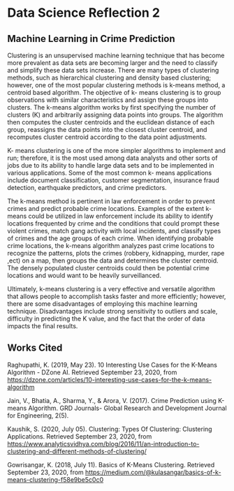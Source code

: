 # Data Science Reflection 2

## Machine Learning in Crime Prediction

Clustering is an unsupervised machine learning technique that has become more prevalent as data sets are becoming larger and the need to classify and simplify these data sets increase. There are many types of clustering methods, such as hierarchical clustering and density based clustering; however, one of the most popular clustering methods is k-means method, a centroid based algorithm. The objective of k- means clustering is to group observations with similar characteristics and assign these groups into clusters. The k-means algorithm works by first specifying the number of clusters (K) and arbitrarily assigning data points into groups. The algorithm then computes the cluster centroids and the euclidean distance of each group, reassigns the data points into the closest cluster centroid, and recomputes cluster centroid according to the data point adjustments.  

 K- means clustering is one of the more simpler algorithms to implement and run; therefore, it is the most used among data analysts and other sorts of jobs due to its ability to handle large data sets and to be implemented in various applications. Some of the most common k- means applications include document classification, customer segmentation, insurance fraud detection, earthquake predictors, and crime predictors. 

The k-means method is pertinent in law enforcement in order to prevent crimes and predict probable crime locations. Examples of the extent k-means could be utilized in law enforcement  include its ability to identify locations frequented by crime and the conditions that could prompt these violent crimes, match gang activity with local incidents, and classify types of crimes and the age groups of each crime. When identifying probable crime locations, the k-means algorithm analyzes past crime locations to recognize the patterns, plots the crimes (robbery, kidnapping, murder, rape ,ect) on a map, then groups the data and determines the cluster centroid. The densely populated cluster centroids could then be potential crime locations and would want to be heavily surveillanced.  

Ultimately, k-means clustering is a very effective and versatile algorithm that allows people to accomplish tasks faster and more efficiently; however, there are some disadvantages of employing this machine learning technique. Disadvantages include strong sensitivity to outliers and scale, difficulty in predicting the K value, and the fact that the order of data impacts the final results. 

## Works Cited
Raghupathi, K. (2019, May 23). 10 Interesting Use Cases for the K-Means Algorithm - DZone AI. Retrieved September 23, 2020, from https://dzone.com/articles/10-interesting-use-cases-for-the-k-means-algorithm

Jain, V., Bhatia, A., Sharma, Y., & Arora, V. (2017). Crime Prediction using K-means Algorithm. GRD Journals- Global Research and Development Journal for Engineering, 2(5).

Kaushik, S. (2020, July 05). Clustering: Types Of Clustering: Clustering Applications. Retrieved September 23, 2020, from https://www.analyticsvidhya.com/blog/2016/11/an-introduction-to-clustering-and-different-methods-of-clustering/

Gowrisangar, K. (2018, July 11). Basics of K-Means Clustering. Retrieved September 23, 2020, from https://medium.com/@kulasangar/basics-of-k-means-clustering-f58e9be5c0c0

